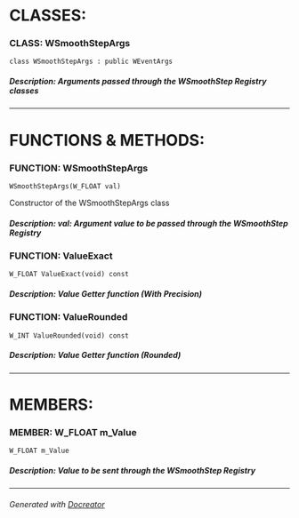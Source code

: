 **CLASSES:**
============
### **CLASS**: WSmoothStepArgs

``` class WSmoothStepArgs : public WEventArgs ```

##### **Description:** Arguments passed through the WSmoothStep Registry classes

----------
**FUNCTIONS & METHODS:**
========================
### **FUNCTION**: WSmoothStepArgs

``` WSmoothStepArgs(W_FLOAT val) ```

 Constructor of the WSmoothStepArgs class

##### **Description:** val: Argument value to be passed through the WSmoothStep Registry

### **FUNCTION**: ValueExact

``` W_FLOAT ValueExact(void) const ```

##### **Description:** Value Getter function (With Precision)

### **FUNCTION**: ValueRounded

``` W_INT ValueRounded(void) const ```

##### **Description:** Value Getter function (Rounded)

----------
**MEMBERS:**
============
### **MEMBER**: W_FLOAT	m_Value

``` W_FLOAT	m_Value ```

##### **Description:** Value to be sent through the WSmoothStep Registry

----------

###### Generated with [Docreator](https://github.com/nirex0/docreator)